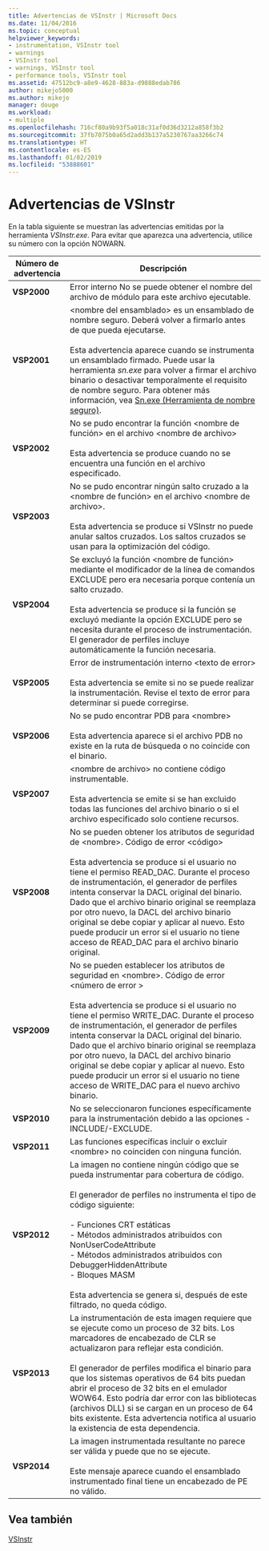```yaml
---
title: Advertencias de VSInstr | Microsoft Docs
ms.date: 11/04/2016
ms.topic: conceptual
helpviewer_keywords:
- instrumentation, VSInstr tool
- warnings
- VSInstr tool
- warnings, VSInstr tool
- performance tools, VSInstr tool
ms.assetid: 47512bc9-a8e9-4628-883a-d9888edab786
author: mikejo5000
ms.author: mikejo
manager: douge
ms.workload:
- multiple
ms.openlocfilehash: 716cf80a9b93f5a018c31af0d36d3212a858f3b2
ms.sourcegitcommit: 37fb7075b0a65d2add3b137a5230767aa3266c74
ms.translationtype: HT
ms.contentlocale: es-ES
ms.lasthandoff: 01/02/2019
ms.locfileid: "53888601"
---
```

# <a name="vsinstr-warnings"></a>Advertencias de VSInstr
En la tabla siguiente se muestran las advertencias emitidas por la herramienta *VSInstr.exe*. Para evitar que aparezca una advertencia, utilice su número con la opción NOWARN.  
  
|Número de advertencia|Descripción|  
|--------------------|-----------------|  
|**VSP2000**|Error interno No se puede obtener el nombre del archivo de módulo para este archivo ejecutable.|  
|**VSP2001**|\<nombre del ensamblado> es un ensamblado de nombre seguro. Deberá volver a firmarlo antes de que pueda ejecutarse.<br /><br /> Esta advertencia aparece cuando se instrumenta un ensamblado firmado. Puede usar la herramienta *sn.exe* para volver a firmar el archivo binario o desactivar temporalmente el requisito de nombre seguro. Para obtener más información, vea [Sn.exe (Herramienta de nombre seguro)](/dotnet/framework/tools/sn-exe-strong-name-tool).|  
|**VSP2002**|No se pudo encontrar la función \<nombre de función> en el archivo \<nombre de archivo><br /><br /> Esta advertencia se produce cuando no se encuentra una función en el archivo especificado.|  
|**VSP2003**|No se pudo encontrar ningún salto cruzado a la \<nombre de función> en el archivo \<nombre de archivo>.<br /><br /> Esta advertencia se produce si VSInstr no puede anular saltos cruzados. Los saltos cruzados se usan para la optimización del código.|  
|**VSP2004**|Se excluyó la función \<nombre de función> mediante el modificador de la línea de comandos EXCLUDE pero era necesaria porque contenía un salto cruzado.<br /><br /> Esta advertencia se produce si la función se excluyó mediante la opción EXCLUDE pero se necesita durante el proceso de instrumentación. El generador de perfiles incluye automáticamente la función necesaria.|  
|**VSP2005**|Error de instrumentación interno \<texto de error><br /><br /> Esta advertencia se emite si no se puede realizar la instrumentación. Revise el texto de error para determinar si puede corregirse.|  
|**VSP2006**|No se pudo encontrar PDB para \<nombre><br /><br /> Esta advertencia aparece si el archivo PDB no existe en la ruta de búsqueda o no coincide con el binario.|  
|**VSP2007**|\<nombre de archivo> no contiene código instrumentable.<br /><br /> Esta advertencia se emite si se han excluido todas las funciones del archivo binario o si el archivo especificado solo contiene recursos.|  
|**VSP2008**|No se pueden obtener los atributos de seguridad de \<nombre>. Código de error \<código><br /><br /> Esta advertencia se produce si el usuario no tiene el permiso READ_DAC. Durante el proceso de instrumentación, el generador de perfiles intenta conservar la DACL original del binario. Dado que el archivo binario original se reemplaza por otro nuevo, la DACL del archivo binario original se debe copiar y aplicar al nuevo. Esto puede producir un error si el usuario no tiene acceso de READ_DAC para el archivo binario original.|  
|**VSP2009**|No se pueden establecer los atributos de seguridad en \<nombre>. Código de error \<número de error ><br /><br /> Esta advertencia se produce si el usuario no tiene el permiso WRITE_DAC. Durante el proceso de instrumentación, el generador de perfiles intenta conservar la DACL original del binario. Dado que el archivo binario original se reemplaza por otro nuevo, la DACL del archivo binario original se debe copiar y aplicar al nuevo. Esto puede producir un error si el usuario no tiene acceso de WRITE_DAC para el nuevo archivo binario.|  
|**VSP2010**|No se seleccionaron funciones específicamente para la instrumentación debido a las opciones -INCLUDE/-EXCLUDE.|  
|**VSP2011**|Las funciones específicas incluir o excluir \<nombre> no coinciden con ninguna función.|  
|**VSP2012**|La imagen no contiene ningún código que se pueda instrumentar para cobertura de código.<br /><br /> El generador de perfiles no instrumenta el tipo de código siguiente:<br /><br /> - Funciones CRT estáticas<br />- Métodos administrados atribuidos con NonUserCodeAttribute<br />- Métodos administrados atribuidos con DebuggerHiddenAttribute<br />- Bloques MASM<br /><br /> Esta advertencia se genera si, después de este filtrado, no queda código.|  
|**VSP2013**|La instrumentación de esta imagen requiere que se ejecute como un proceso de 32 bits. Los marcadores de encabezado de CLR se actualizaron para reflejar esta condición.<br /><br /> El generador de perfiles modifica el binario para que los sistemas operativos de 64 bits puedan abrir el proceso de 32 bits en el emulador WOW64. Esto podría dar error con las bibliotecas (archivos DLL) si se cargan en un proceso de 64 bits existente. Esta advertencia notifica al usuario la existencia de esta dependencia.|  
|**VSP2014**|La imagen instrumentada resultante no parece ser válida y puede que no se ejecute.<br /><br /> Este mensaje aparece cuando el ensamblado instrumentado final tiene un encabezado de PE no válido.|  
  
## <a name="see-also"></a>Vea también  
 [VSInstr](../profiling/vsinstr.md)